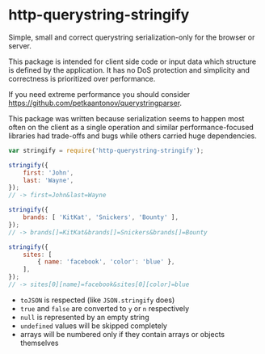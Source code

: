 # http-querystring-stringify

Simple, small and correct querystring serialization-only for the browser or
server.

This package is intended for client side code or input data which structure is
defined by the application. It has no DoS protection and simplicity and
correctness is prioritized over performance.

If you need extreme performance you should consider
https://github.com/petkaantonov/querystringparser.

This package was written because serialization seems to happen most often on
the client as a single operation and similar performance-focused libraries had
trade-offs and bugs while others carried huge dependencies.

```js
var stringify = require('http-querystring-stringify');

stringify({
	first: 'John',
	last: 'Wayne',
});
// -> first=John&last=Wayne

stringify({
	brands: [ 'KitKat', 'Snickers', 'Bounty' ],
});
// -> brands[]=KitKat&brands[]=Snickers&brands[]=Bounty

stringify({
	sites: [
		{ name: 'facebook', 'color': 'blue' },
	],
});
// -> sites[0][name]=facebook&sites[0][color]=blue
```

- `toJSON` is respected (like `JSON.stringify` does)
- `true` and `false` are converted to `y` or `n` respectively
- `null` is represented by an empty string
- `undefined` values will be skipped completely
- arrays will be numbered only if they contain arrays or objects themselves
